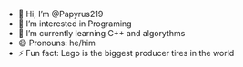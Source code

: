 - 👋 Hi, I’m @Papyrus219
- 👀 I’m interested in Programing
- 🌱 I’m currently learning C++ and algorythms
- 😄 Pronouns: he/him
- ⚡ Fun fact: Lego is the biggest producer tires in the world

<!---
Papyrus219/Papyrus219 is a ✨ special ✨ repository because its `README.md` (this file) appears on your GitHub profile.
You can click the Preview link to take a look at your changes.
--->
